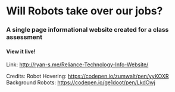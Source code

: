 # Will Robots take over our jobs?
### A single page informational website created for a class assessment

#### View it live!

Link: http://ryan-s.me/Reliance-Technology-Info-Website/

Credits:
Robot Hovering: https://codepen.io/zumwalt/pen/yyKOXR
Background Robots: https://codepen.io/ge1doot/pen/LkdOwj
